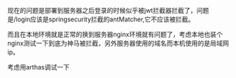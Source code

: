 现在的问题是部署到服务器之后登录的时候似乎被jwt拦截器拦截了，问题是/login应该是springsecurity拦截的antMatcher,它不应该被拦截。

而且在本地环境就是正常的换到服务器nginx环境就有问题了，考虑本地也装个nginx测试一下到底为神马被拦截，另外服务器使用的域名而本机使用的是局域网ip。

考虑用arthas调试一下
